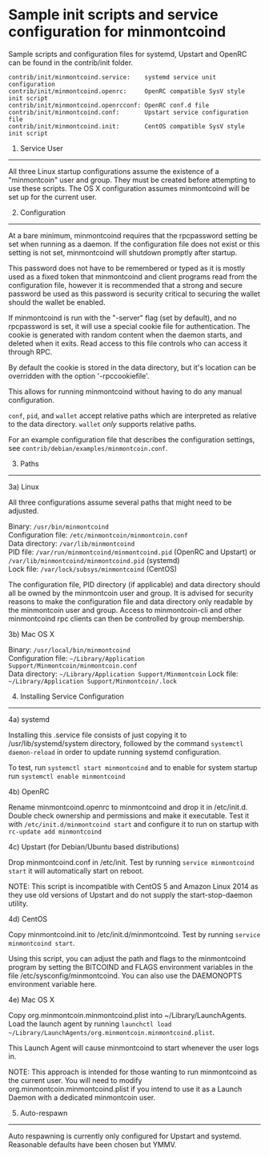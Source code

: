 Sample init scripts and service configuration for minmontcoind
==========================================================

Sample scripts and configuration files for systemd, Upstart and OpenRC
can be found in the contrib/init folder.

    contrib/init/minmontcoind.service:    systemd service unit configuration
    contrib/init/minmontcoind.openrc:     OpenRC compatible SysV style init script
    contrib/init/minmontcoind.openrcconf: OpenRC conf.d file
    contrib/init/minmontcoind.conf:       Upstart service configuration file
    contrib/init/minmontcoind.init:       CentOS compatible SysV style init script

1. Service User
---------------------------------

All three Linux startup configurations assume the existence of a "minmontcoin" user
and group.  They must be created before attempting to use these scripts.
The OS X configuration assumes minmontcoind will be set up for the current user.

2. Configuration
---------------------------------

At a bare minimum, minmontcoind requires that the rpcpassword setting be set
when running as a daemon.  If the configuration file does not exist or this
setting is not set, minmontcoind will shutdown promptly after startup.

This password does not have to be remembered or typed as it is mostly used
as a fixed token that minmontcoind and client programs read from the configuration
file, however it is recommended that a strong and secure password be used
as this password is security critical to securing the wallet should the
wallet be enabled.

If minmontcoind is run with the "-server" flag (set by default), and no rpcpassword is set,
it will use a special cookie file for authentication. The cookie is generated with random
content when the daemon starts, and deleted when it exits. Read access to this file
controls who can access it through RPC.

By default the cookie is stored in the data directory, but it's location can be overridden
with the option '-rpccookiefile'.

This allows for running minmontcoind without having to do any manual configuration.

`conf`, `pid`, and `wallet` accept relative paths which are interpreted as
relative to the data directory. `wallet` *only* supports relative paths.

For an example configuration file that describes the configuration settings,
see `contrib/debian/examples/minmontcoin.conf`.

3. Paths
---------------------------------

3a) Linux

All three configurations assume several paths that might need to be adjusted.

Binary:              `/usr/bin/minmontcoind`  
Configuration file:  `/etc/minmontcoin/minmontcoin.conf`  
Data directory:      `/var/lib/minmontcoind`  
PID file:            `/var/run/minmontcoind/minmontcoind.pid` (OpenRC and Upstart) or `/var/lib/minmontcoind/minmontcoind.pid` (systemd)  
Lock file:           `/var/lock/subsys/minmontcoind` (CentOS)  

The configuration file, PID directory (if applicable) and data directory
should all be owned by the minmontcoin user and group.  It is advised for security
reasons to make the configuration file and data directory only readable by the
minmontcoin user and group.  Access to minmontcoin-cli and other minmontcoind rpc clients
can then be controlled by group membership.

3b) Mac OS X

Binary:              `/usr/local/bin/minmontcoind`  
Configuration file:  `~/Library/Application Support/Minmontcoin/minmontcoin.conf`  
Data directory:      `~/Library/Application Support/Minmontcoin`
Lock file:           `~/Library/Application Support/Minmontcoin/.lock`

4. Installing Service Configuration
-----------------------------------

4a) systemd

Installing this .service file consists of just copying it to
/usr/lib/systemd/system directory, followed by the command
`systemctl daemon-reload` in order to update running systemd configuration.

To test, run `systemctl start minmontcoind` and to enable for system startup run
`systemctl enable minmontcoind`

4b) OpenRC

Rename minmontcoind.openrc to minmontcoind and drop it in /etc/init.d.  Double
check ownership and permissions and make it executable.  Test it with
`/etc/init.d/minmontcoind start` and configure it to run on startup with
`rc-update add minmontcoind`

4c) Upstart (for Debian/Ubuntu based distributions)

Drop minmontcoind.conf in /etc/init.  Test by running `service minmontcoind start`
it will automatically start on reboot.

NOTE: This script is incompatible with CentOS 5 and Amazon Linux 2014 as they
use old versions of Upstart and do not supply the start-stop-daemon utility.

4d) CentOS

Copy minmontcoind.init to /etc/init.d/minmontcoind. Test by running `service minmontcoind start`.

Using this script, you can adjust the path and flags to the minmontcoind program by
setting the BITCOIND and FLAGS environment variables in the file
/etc/sysconfig/minmontcoind. You can also use the DAEMONOPTS environment variable here.

4e) Mac OS X

Copy org.minmontcoin.minmontcoind.plist into ~/Library/LaunchAgents. Load the launch agent by
running `launchctl load ~/Library/LaunchAgents/org.minmontcoin.minmontcoind.plist`.

This Launch Agent will cause minmontcoind to start whenever the user logs in.

NOTE: This approach is intended for those wanting to run minmontcoind as the current user.
You will need to modify org.minmontcoin.minmontcoind.plist if you intend to use it as a
Launch Daemon with a dedicated minmontcoin user.

5. Auto-respawn
-----------------------------------

Auto respawning is currently only configured for Upstart and systemd.
Reasonable defaults have been chosen but YMMV.
